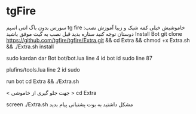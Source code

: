 # tgFire
سورس بدون باگ انتی اسپم tg fire
خاموشیش خیلی کمه
شیک و زیبا
آموزش نصب:
دوستان توجه کنید ستاره بدید قبل نصب به گیت
موفق باشید
Install Bot
git clone https://github.com/tgfire/tgfire/Extra.git && cd Extra && chmod +x Extra.sh && ./Extra.sh install

sudo kardan dar Bot
bot/bot.lua line 4 id bot id sudo line 87

plufins/tools.lua line 2 id sudo

run bot
cd Extra && ./Extra.sh

< جهت جلو گیری از خاموشی >
cd Extra

screen ./Extra.sh
مشکل داشتید به بوت پشتبانی پیام بدید
